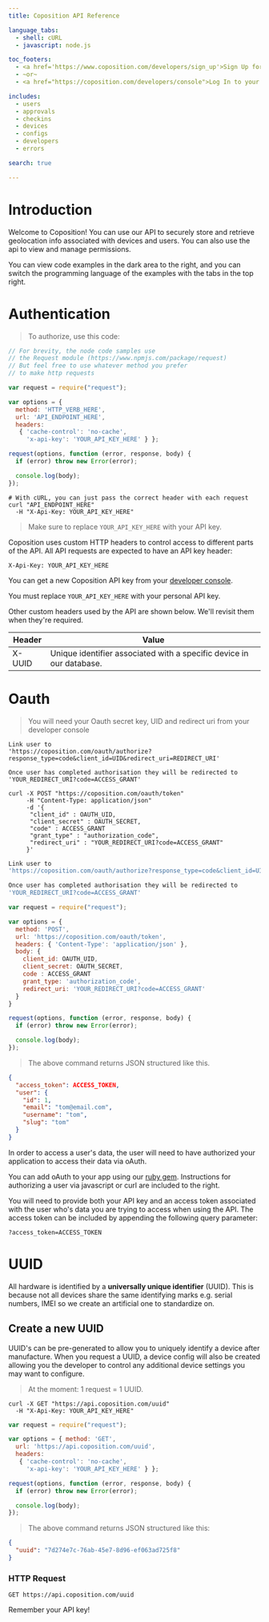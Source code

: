 ```yaml
---
title: Coposition API Reference

language_tabs:
  - shell: cURL
  - javascript: node.js

toc_footers:
  - <a href='https://www.coposition.com/developers/sign_up'>Sign Up for a Developer Key</a>
  - ~or~
  - <a href="https://coposition.com/developers/console">Log In to your Developer Console</a>

includes:
  - users
  - approvals
  - checkins
  - devices
  - configs
  - developers
  - errors

search: true

---
```


# Introduction

Welcome to Coposition! You can use our API to securely store and retrieve geolocation info associated with devices and users. You can also use the api
to view and manage permissions.

You can view code examples in the dark area to the right, and you can switch the programming language of the examples with the tabs in the top right.

# Authentication

> To authorize, use this code:

```javascript
// For brevity, the node code samples use
// the Request module (https://www.npmjs.com/package/request)
// But feel free to use whatever method you prefer
// to make http requests

var request = require("request");

var options = {
  method: 'HTTP_VERB_HERE',
  url: 'API_ENDPOINT_HERE',
  headers:
   { 'cache-control': 'no-cache',
     'x-api-key': 'YOUR_API_KEY_HERE' } };

request(options, function (error, response, body) {
  if (error) throw new Error(error);

  console.log(body);
});

```

```shell
# With cURL, you can just pass the correct header with each request
curl "API_ENDPOINT_HERE"
  -H "X-Api-Key: YOUR_API_KEY_HERE"
```

> Make sure to replace `YOUR_API_KEY_HERE` with your API key.

Coposition uses custom HTTP headers to control access to different parts of the API. All API requests are expected to have an API key header:

`X-Api-Key: YOUR_API_KEY_HERE`

You can get a new Coposition API key from your [developer console](https://coposition.com/developers/console).

<aside class="notice">
You must replace <code>YOUR_API_KEY_HERE</code> with your personal API key.
</aside>

Other custom headers used by the API are shown below. We'll revisit them when they're required.

Header           | Value
---------------- | ------------------------------------------------------------------------
X-UUID           | Unique identifier associated with a specific device in our database.

# Oauth

> You will need your Oauth secret key, UID and redirect uri from your developer console

```shell
Link user to 
'https://coposition.com/oauth/authorize?response_type=code&client_id=UID&redirect_uri=REDIRECT_URI'

Once user has completed authorisation they will be redirected to 
'YOUR_REDIRECT_URI?code=ACCESS_GRANT'

curl -X POST "https://coposition.com/oauth/token"
     -H "Content-Type: application/json"
     -d '{
      "client_id" : OAUTH_UID,
      "client_secret" : OAUTH_SECRET,
      "code" : ACCESS_GRANT
      "grant_type" : "authorization_code",
      "redirect_uri" : "YOUR_REDIRECT_URI?code=ACCESS_GRANT"
     }'
```

```javascript
Link user to 
'https://coposition.com/oauth/authorize?response_type=code&client_id=UID&redirect_uri=REDIRECT_URI'

Once user has completed authorisation they will be redirected to 
'YOUR_REDIRECT_URI?code=ACCESS_GRANT'

var request = require("request");

var options = {
  method: 'POST',
  url: 'https://coposition.com/oauth/token',
  headers: { 'Content-Type': 'application/json' },
  body: { 
    client_id: OAUTH_UID,
    client_secret: OAUTH_SECRET,
    code : ACCESS_GRANT
    grant_type: 'authorization_code',
    redirect_uri: 'YOUR_REDIRECT_URI?code=ACCESS_GRANT'
  }
}

request(options, function (error, response, body) {
  if (error) throw new Error(error);

  console.log(body);
});
```
> The above command returns JSON structured like this.

```json
{
  "access_token": ACCESS_TOKEN,
  "user": {
    "id": 1,
    "email": "tom@email.com",
    "username": "tom",
    "slug": "tom"
  }
}
```

In order to access a user's data, the user will need to have authorized your application to access their data via oAuth.

You can add oAuth to your app using our <a href="https://github.com/earlymarket/omniauth-coposition-oauth2">ruby gem</a>. Instructions for authorizing a user via javascript or curl are included to the right.

You will need to provide both your API key and an access token associated with the user who's data you are trying to access when using the API. The access token can be included by appending the following query parameter:

<code>?access_token=ACCESS_TOKEN</code>

# UUID
All hardware is identified by a **universally unique identifier** (UUID). This is because not all devices share the same identifying marks e.g. serial numbers, IMEI so we create an
artificial one to standardize on.
## Create a new UUID
UUID's can be pre-generated to allow you to uniquely identify a device after manufacture. When you request a UUID, a device config will also be created allowing you the developer to control any additional device settings you may want to configure.

> At the moment: 1 request = 1 UUID.

```shell
curl -X GET "https://api.coposition.com/uuid"
  -H "X-Api-Key: YOUR_API_KEY_HERE"
```
```javascript
var request = require("request");

var options = { method: 'GET',
  url: 'https://api.coposition.com/uuid',
  headers:
   { 'cache-control': 'no-cache',
     'x-api-key': 'YOUR_API_KEY_HERE' } };

request(options, function (error, response, body) {
  if (error) throw new Error(error);

  console.log(body);
});
```

> The above command returns JSON structured like this:

```json
{
  "uuid": "7d274e7c-76ab-45e7-8d96-ef063ad725f8"
}
```

### HTTP Request
`GET https://api.coposition.com/uuid`

<aside class="success">
Remember your API key!
</aside>

